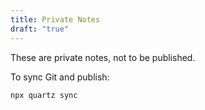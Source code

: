 ```yaml
---
title: Private Notes
draft: "true"
---
```


These are private notes, not to be published.

To sync Git and publish:
```bash
npx quartz sync
```